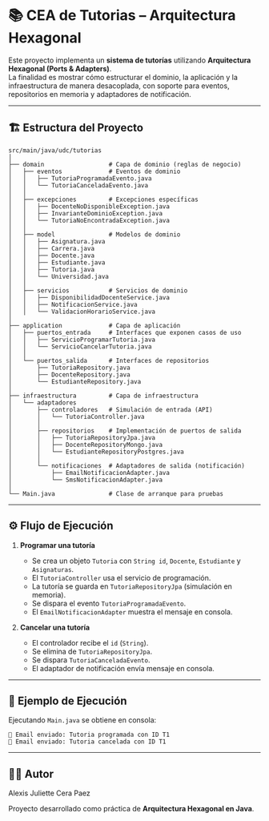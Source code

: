 # 📚 CEA de Tutorias – Arquitectura Hexagonal

Este proyecto implementa un **sistema de tutorías** utilizando **Arquitectura Hexagonal (Ports & Adapters)**.  
La finalidad es mostrar cómo estructurar el dominio, la aplicación y la infraestructura de manera desacoplada, con soporte para eventos, repositorios en memoria y adaptadores de notificación.

---

## 🏗️ Estructura del Proyecto
```
src/main/java/udc/tutorias
│
├── domain                  # Capa de dominio (reglas de negocio)
│   ├── eventos             # Eventos de dominio
│   │   ├── TutoriaProgramadaEvento.java
│   │   └── TutoriaCanceladaEvento.java
│   │
│   ├── excepciones         # Excepciones específicas
│   │   ├── DocenteNoDisponibleException.java
│   │   ├── InvarianteDominioException.java
│   │   └── TutoriaNoEncontradaException.java
│   │
│   ├── model               # Modelos de dominio
│   │   ├── Asignatura.java
│   │   ├── Carrera.java
│   │   ├── Docente.java
│   │   ├── Estudiante.java
│   │   ├── Tutoria.java
│   │   └── Universidad.java
│   │
│   ├── servicios           # Servicios de dominio
│   │   ├── DisponibilidadDocenteService.java
│   │   ├── NotificacionService.java
│   │   └── ValidacionHorarioService.java
│
├── application             # Capa de aplicación
│   ├── puertos_entrada     # Interfaces que exponen casos de uso
│   │   ├── ServicioProgramarTutoria.java
│   │   └── ServicioCancelarTutoria.java
│   │
│   └── puertos_salida      # Interfaces de repositorios
│       ├── TutoriaRepository.java
│       ├── DocenteRepository.java
│       └── EstudianteRepository.java
│
├── infraestructura         # Capa de infraestructura
│   └── adaptadores
│       ├── controladores   # Simulación de entrada (API)
│       │   └── TutoriaController.java
│       │
│       ├── repositorios    # Implementación de puertos de salida
│       │   ├── TutoriaRepositoryJpa.java
│       │   ├── DocenteRepositoryMongo.java
│       │   └── EstudianteRepositoryPostgres.java
│       │
│       └── notificaciones  # Adaptadores de salida (notificación)
│           ├── EmailNotificacionAdapter.java
│           └── SmsNotificacionAdapter.java
│
└── Main.java               # Clase de arranque para pruebas

```

---

## ⚙️ Flujo de Ejecución

1. **Programar una tutoría**
    - Se crea un objeto `Tutoria` con `String id`, `Docente`, `Estudiante` y `Asignaturas`.
    - El `TutoriaController` usa el servicio de programación.
    - La tutoría se guarda en `TutoriaRepositoryJpa` (simulación en memoria).
    - Se dispara el evento `TutoriaProgramadaEvento`.
    - El `EmailNotificacionAdapter` muestra el mensaje en consola.

2. **Cancelar una tutoría**
    - El controlador recibe el `id` (`String`).
    - Se elimina de `TutoriaRepositoryJpa`.
    - Se dispara `TutoriaCanceladaEvento`.
    - El adaptador de notificación envía mensaje en consola.

---

## 🧩 Ejemplo de Ejecución

Ejecutando `Main.java` se obtiene en consola:
```
📧 Email enviado: Tutoria programada con ID T1
📧 Email enviado: Tutoria cancelada con ID T1
```
---
## 👨‍💻 Autor
Alexis Juliette Cera Paez

Proyecto desarrollado como práctica de **Arquitectura Hexagonal en Java**.


